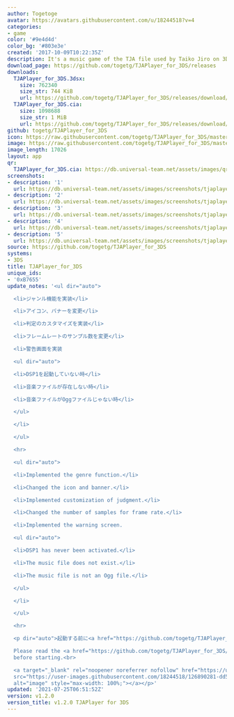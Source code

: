 ```yaml
---
author: Togetoge
avatar: https://avatars.githubusercontent.com/u/18244518?v=4
categories:
- game
color: '#9e4d4d'
color_bg: '#803e3e'
created: '2017-10-09T10:22:35Z'
description: It's a music game of the TJA file used by Taiko Jiro on 3DS.
download_page: https://github.com/togetg/TJAPlayer_for_3DS/releases
downloads:
  TJAPlayer_for_3DS.3dsx:
    size: 762340
    size_str: 744 KiB
    url: https://github.com/togetg/TJAPlayer_for_3DS/releases/download/v1.2.0/TJAPlayer_for_3DS.3dsx
  TJAPlayer_for_3DS.cia:
    size: 1098688
    size_str: 1 MiB
    url: https://github.com/togetg/TJAPlayer_for_3DS/releases/download/v1.2.0/TJAPlayer_for_3DS.cia
github: togetg/TJAPlayer_for_3DS
icon: https://raw.githubusercontent.com/togetg/TJAPlayer_for_3DS/master/resource/icon.png
image: https://raw.githubusercontent.com/togetg/TJAPlayer_for_3DS/master/resource/banner.png
image_length: 17026
layout: app
qr:
  TJAPlayer_for_3DS.cia: https://db.universal-team.net/assets/images/qr/tjaplayer_for_3ds-cia.png
screenshots:
- description: '1'
  url: https://db.universal-team.net/assets/images/screenshots/tjaplayer_for_3ds/1.png
- description: '2'
  url: https://db.universal-team.net/assets/images/screenshots/tjaplayer_for_3ds/2.png
- description: '3'
  url: https://db.universal-team.net/assets/images/screenshots/tjaplayer_for_3ds/3.png
- description: '4'
  url: https://db.universal-team.net/assets/images/screenshots/tjaplayer_for_3ds/4.png
- description: '5'
  url: https://db.universal-team.net/assets/images/screenshots/tjaplayer_for_3ds/5.png
source: https://github.com/togetg/TJAPlayer_for_3DS
systems:
- 3DS
title: TJAPlayer_for_3DS
unique_ids:
- '0xB7655'
update_notes: '<ul dir="auto">

  <li>ジャンル機能を実装</li>

  <li>アイコン、バナーを変更</li>

  <li>判定のカスタマイズを実装</li>

  <li>フレームレートのサンプル数を変更</li>

  <li>警告画面を実装

  <ul dir="auto">

  <li>DSP1を起動していない時</li>

  <li>音楽ファイルが存在しない時</li>

  <li>音楽ファイルがOggファイルじゃない時</li>

  </ul>

  </li>

  </ul>

  <hr>

  <ul dir="auto">

  <li>Implemented the genre function.</li>

  <li>Changed the icon and banner.</li>

  <li>Implemented customization of judgment.</li>

  <li>Changed the number of samples for frame rate.</li>

  <li>Implemented the warning screen.

  <ul dir="auto">

  <li>DSP1 has never been activated.</li>

  <li>The music file does not exist.</li>

  <li>The music file is not an Ogg file.</li>

  </ul>

  </li>

  </ul>

  <hr>

  <p dir="auto">起動する前に<a href="https://github.com/togetg/TJAPlayer_for_3DS/blob/master/README.md">README</a>を読んでください。<br>

  Please read the <a href="https://github.com/togetg/TJAPlayer_for_3DS/blob/master/README_en.md">README</a>
  before starting.<br>

  <a target="_blank" rel="noopener noreferrer nofollow" href="https://user-images.githubusercontent.com/18244518/126890281-dd597f67-821a-4cd3-a6d0-e37c725418fe.png"><img
  src="https://user-images.githubusercontent.com/18244518/126890281-dd597f67-821a-4cd3-a6d0-e37c725418fe.png"
  alt="image" style="max-width: 100%;"></a></p>'
updated: '2021-07-25T06:51:52Z'
version: v1.2.0
version_title: v1.2.0 TJAPlayer for 3DS
---
```

